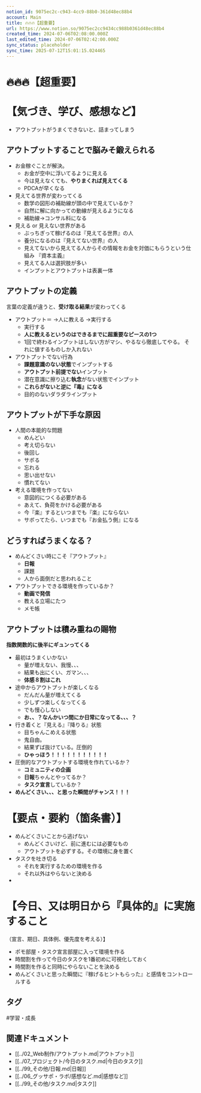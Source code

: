 ```yaml
---
notion_id: 9075ec2c-c943-4cc9-88b0-361d48ec88b4
account: Main
title: 🔥🔥🔥【超重要】
url: https://www.notion.so/9075ec2cc9434cc988b0361d48ec88b4
created_time: 2024-07-06T02:08:00.000Z
last_edited_time: 2024-07-06T02:42:00.000Z
sync_status: placeholder
sync_time: 2025-07-12T15:01:15.024465
---
```

# 🔥🔥🔥【超重要】

# 【気づき、学び、感想など】
- アウトプットがうまくできないと、詰まってしまう
## アウトプットすることで脳みそ鍛えられる
- お金稼ぐことが解決。
  - お金が空中に浮いてるように見える
  - 今は見えなくても、**やりまくれば見えてくる**
  - PDCAが早くなる
- 見えてる世界が変わってくる
  - 数学の図形の補助線が頭の中で見えているか？
  - 自然に解に向かっての動線が見えるようになる
  - 補助線→コンサル料になる
- 見える or 見えない世界がある
  - ぶっちぎって稼げるのは『見えてる世界』の人
  - 養分になるのは『見えてない世界』の人
  - 見えてないから見えてる人からその情報をお金を対価にもらうという仕組み
『資本主義』
  - 見えてる人は選択肢が多い
  - インプットとアウトプットは表裏一体
## アウトプットの定義
言葉の定義が違うと、**受け取る結果**が変わってくる
- アウトプット＝
→人に教える
→実行する
  - 実行する
  - **人に教えるというのはできるまでに超重要なピースの1つ**
  - 1回で終わるインプットはしない方がマシ、やるなら徹底してやる。
それに値するものしか入れない
- アウトプットでない行為
  - **課題意識のない状態**でインプットする
  - **アウトプット前提でない**インプット
  - 潜在意識に擦り込む**執念**がない状態でインプット
  - **これらがないと逆に『毒』になる**
  - 目的のないダラダラインプット
## アウトプットが下手な原因
- 人間の本能的な問題
  - めんどい
  - 考え切らない
  - 後回し
  - サボる
  - 忘れる
  - 思い出せない
  - 慣れてない
- 考える環境を作ってない
  - 意図的につくる必要がある
  - あえて、負荷をかける必要がある
  - 今『楽』するといつまでも『楽』にならない
  - サボってたら、いつまでも『お金払う側』になる
## どうすればうまくなる？
- めんどくさい時にこそ『アウトプット』
  - **日報**
  - 課題
  - 人から面倒だと思われること
- アウトプットできる環境を作っているか？
  - **動画で発信**
  - 教える立場にたつ
  - メモ帳
## アウトプットは積み重ねの賜物
**指数関数的に後半にギュンってくる**
- 最初はうまくいかない
  - 量が増えない、我慢、、、
  - 結果も出にくい、ガマン、、、
  - **体感８割はこれ**
- 途中からアウトプットが楽しくなる
  - だんだん量が増えてくる
  - 少しずつ楽しくなってくる
  - でも慢心しない
  - **お、、？なんかいつ間にか日常になってる、、、？**
- 行き着くと『見える』『降りる』状態
  - 目ちゃんこめえる状態
  - 鬼自由。
  - 結果ずば抜けている。圧倒的
  - **ひゃっほう！！！！！！！！！！！**
- 圧倒的なアウトプットする環境を作れているか？
  - **コミュニティの企画**
  - **日報**ちゃんとやってるか？
  - **タスク宣言**しているか？
- **めんどくさい、、、と思った瞬間がチャンス！！！**
# 【要点・要約（箇条書）】
- めんどくさいことから逃げない
  - めんどくさいけど、前に進むには必要なもの
  - アウトプットを必ずする。その環境に身を置く
- タスクを吐き切る
  - それを実行するための環境を作る
  - それ以外はやらないと決める
- 
# 【今日、又は明日から『具体的』に実施すること
（宣言、期日、具体例、優先度を考える）】
- ポモ部屋・タスク宣言部屋に入って環境を作る
- 時間割を作って今日のタスクを1番初めに可視化しておく
- 時間割を作ると同時にやらないことを決める
- めんどくさいと思った瞬間に『稼げるヒントもらった』と感情をコントロールする

## タグ

#学習・成長 

## 関連ドキュメント

- [[../02_Web制作/アウトプット.md|アウトプット]]
- [[../07_プロジェクト/今日のタスク.md|今日のタスク]]
- [[../99_その他/日報.md|日報]]
- [[../06_グッサポ・ラボ/感想など.md|感想など]]
- [[../99_その他/タスク.md|タスク]]
